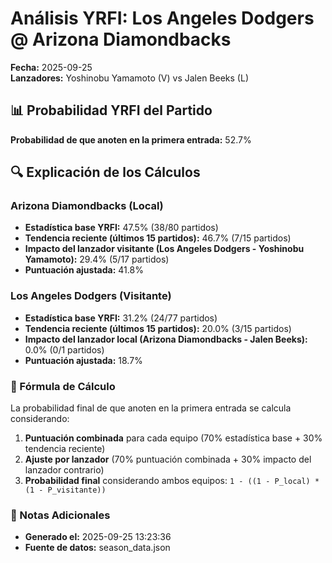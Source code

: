 # Análisis YRFI: Los Angeles Dodgers @ Arizona Diamondbacks

**Fecha:** 2025-09-25  
**Lanzadores:** Yoshinobu Yamamoto (V) vs Jalen Beeks (L)

## 📊 Probabilidad YRFI del Partido

**Probabilidad de que anoten en la primera entrada:** 52.7%

## 🔍 Explicación de los Cálculos

### Arizona Diamondbacks (Local)
- **Estadística base YRFI:** 47.5% (38/80 partidos)
- **Tendencia reciente (últimos 15 partidos):** 46.7% (7/15 partidos)
- **Impacto del lanzador visitante (Los Angeles Dodgers - Yoshinobu Yamamoto):** 29.4% (5/17 partidos)
- **Puntuación ajustada:** 41.8%

### Los Angeles Dodgers (Visitante)
- **Estadística base YRFI:** 31.2% (24/77 partidos)
- **Tendencia reciente (últimos 15 partidos):** 20.0% (3/15 partidos)
- **Impacto del lanzador local (Arizona Diamondbacks - Jalen Beeks):** 0.0% (0/1 partidos)
- **Puntuación ajustada:** 18.7%

### 📝 Fórmula de Cálculo

La probabilidad final de que anoten en la primera entrada se calcula considerando:
1. **Puntuación combinada** para cada equipo (70% estadística base + 30% tendencia reciente)
2. **Ajuste por lanzador** (70% puntuación combinada + 30% impacto del lanzador contrario)
3. **Probabilidad final** considerando ambos equipos: `1 - ((1 - P_local) * (1 - P_visitante))`

### 📌 Notas Adicionales

- **Generado el:** 2025-09-25 13:23:36
- **Fuente de datos:** season_data.json
